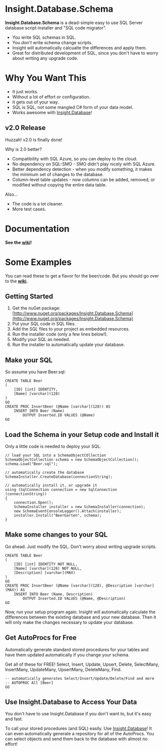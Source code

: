 # Insight.Database.Schema #

**Insight.Database.Schema** is a dead-simple easy to use SQL Server database script installer and "SQL code migrator".

- You write SQL schemas in SQL.
- You *don't* write schema change scripts.
- Insight will automatically calcualte the differences and apply them.
- Great for distributed development of SQL, since you don't have to worry about writing any upgrade code.

# Why You Want This #
- It just works. 
- Without a lot of effort or configuration. 
- It gets out of your way.
- SQL is SQL, not some mangled C# form of your data model.
- Works awesome with [Insight.Database](https://github.com/jonwagner/Insight.Database)!

## v2.0 Release ##
Huzzah! v2.0 is finally done!

Why is 2.0 better?

- Compatibility with SQL Azure, so you can deploy to the cloud.
- No dependency on SQL-SMO - SMO didn't play nicely with SQL Azure.
- Better dependency detection - when you modify something, it makes the minimum set of changes to the database.
- Column-level table updates - now columns can be added, removed, or modified without copying the entire data table.

Also...

- The code is a lot cleaner.
- More test cases.

# Documentation #

**See the [wiki](https://github.com/jonwagner/Insight.Database.Schema/wiki)!**

# Some Examples #

You can read these to get a flavor for the beer/code. But you should go over to the **[wiki](https://github.com/jonwagner/Insight.Database.Schema/wiki).**

## Getting Started ##
1. Get the nuGet package: [http://www.nuget.org/packages/Insight.Database.Schema](http://www.nuget.org/packages/Insight.Database.Schema)
1. Put your SQL code in SQL files.
1. Add the SQL files to your project as embedded resources.
1. Run the installer code (only a few lines below!).
1. Modify your SQL as needed.
1. Run the installer to automatically update your database.

## Make your SQL ##

So assume you have Beer.sql:

	CREATE TABLE Beer 
	(
		[ID] [int] IDENTITY, 
		[Name] [varchar](128)
	)
	GO
	CREATE PROC InsertBeer (@Name [varchar](128)) AS 
		INSERT INTO Beer (Name) 
			OUTPUT Inserted.ID VALUES (@Name)
	GO

## Load the Schema in your Setup code and Install it ##

Only a little code is needed to deploy your SQL.

	// load your SQL into a SchemaObjectCOllection
	SchemaObjectCollection schema = new SchemaObjectCollection();
	schema.Load("Beer.sql");

	// automatically create the database
	SchemaInstaller.CreateDatabase(connectionString);

	// automatically install it, or upgrade it
    using (SqlConnection connection = new SqlConnection (connectionString))
	{
		connection.Open();
		SchemaInstaller installer = new SchemaInstaller(connection);
		new SchemaEventConsoleLogger().Attach(installer);
		installer.Install("BeerGarten", schema);
	}

## Make some changes to your SQL ##

Go ahead. Just modify the SQL. Don't worry about writing upgrade scripts.

	CREATE TABLE Beer 
	(
		[ID] [int] IDENTITY NOT NULL, 
		[Name] [varchar](128) NOT NULL,
		[Description] [varchar](MAX)
	)
	GO
	CREATE PROC InsertBeer (@Name [varchar](128), @Description [varchar](MAX)) AS 
		INSERT INTO Beer (Name, Description) 
			OUTPUT Inserted.ID VALUES (@Name, @Description)
	GO

Now, run your setup program again. Insight will automatically calculate the differences between the existing database and your new database. Then it will only make the changes necessary to update your database.

## Get AutoProcs for Free ##

Automatically generate standard stored procedures for your tables and have them updated automatically if you change your schema.

Get all of these for FREE! Select, Insert, Update, Upsert, Delete, SelectMany, InsertMany, UpdateMany, UpsertMany, DeleteMany, Find.

	-- automatically generates Select/Insert/Update/Delete/Find and more
	-- AUTOPROC All [Beer]
	GO

## Use Insight.Database to Access Your Data ##

You don't have to use Insight.Database if you don't want to, but it's easy and fast.

To call your stored procedures (and SQL) easily. Use [Insight.Database](https://github.com/jonwagner/Insight.Database)!
It can even automatically generate a repository for all of the AutoProcs. You can select objects and send them back to the database with almost no effort!